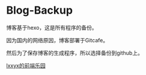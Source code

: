 # Blog-Backup
博客基于hexo，这是所有程序的备份。

因为国内的网络原因，博客部署于Gitcafe。

然后为了保存博客的生成程序，所以选择备份到github上。

[lxxyx的前端乐园](lxxyx.win)
